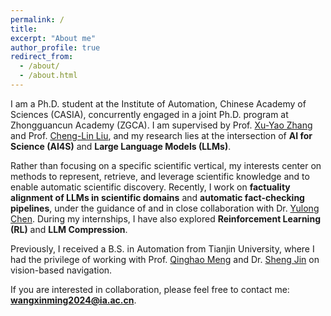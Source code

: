 ```yaml
---
permalink: /
title:
excerpt: "About me"
author_profile: true
redirect_from: 
  - /about/
  - /about.html
---
```



I am a Ph.D. student at the Institute of Automation, Chinese Academy of Sciences (CASIA), concurrently engaged in a joint Ph.D. program at Zhongguancun Academy (ZGCA). I am supervised by Prof. [Xu-Yao Zhang](https://people.ucas.edu.cn/~xuyaozhang) and Prof. [Cheng-Lin Liu](https://people.ucas.ac.cn/~liuchenglin), and my research lies at the intersection of **AI for Science (AI4S)** and **Large Language Models (LLMs)**.

Rather than focusing on a specific scientific vertical, my interests center on methods to represent, retrieve, and leverage scientific knowledge and to enable automatic scientific discovery. Recently, I work on **factuality alignment of LLMs in scientific domains** and **automatic fact-checking pipelines**, under the guidance of and in close collaboration with Dr. [Yulong Chen](https://cylnlp.github.io/). During my internships, I have also explored **Reinforcement Learning (RL)** and **LLM Compression**.


Previously, I received a B.S. in Automation from Tianjin University, where I had the privilege of working with Prof. [Qinghao Meng](https://seea.tju.edu.cn/info/1013/1569.htm) and Dr. [Sheng Jin](https://scholar.google.com/citations?user=QDaZ-eYAAAAJ&hl=zh-CN) on vision-based navigation. 


If you are interested in collaboration, please feel free to contact me: **[wangxinming2024@ia.ac.cn](mailto:wangxinming2024@ia.ac.cn)**.






